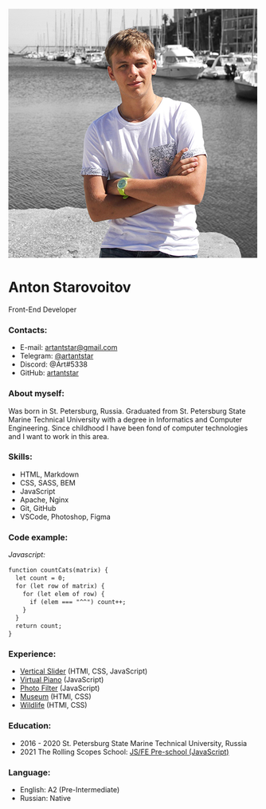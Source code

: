 ![Anton Starovoitov](assets/photo.jpg)

# Anton Starovoitov

Front-End Developer

### Contacts:

- E-mail: [artantstar@gmail.com](mailto:artantstar@gmail.com)
- Telegram: [@artantstar](https://t.me/artantstar)
- Discord: @Art#5338
- GitHub: [artantstar](https://github.com/artantstar)

### About myself:

Was born in St. Petersburg, Russia. Graduated from St. Petersburg State Marine Technical University with a degree in Informatics and Computer Engineering. Since childhood I have been fond of computer technologies and I want to work in this area.

### Skills:

- HTML, Markdown
- CSS, SASS, BEM
- JavaScript
- Apache, Nginx
- Git, GitHub
- VSCode, Photoshop, Figma

### Code example:

_Javascript:_

```
function countCats(matrix) {
  let count = 0;
  for (let row of matrix) {
    for (let elem of row) {
      if (elem === "^^") count++;
    }
  }
  return count;
}
```

### Experience:

- [Vertical Slider](https://rolling-scopes-school.github.io/artantstar-JSFEPRESCHOOL/vertical-slider/) (HTMl, CSS, JavaScript)
- [Virtual Piano](https://rolling-scopes-school.github.io/artantstar-JSFE2021Q1/virtual-piano/) (JavaScript)
- [Photo Filter](https://rolling-scopes-school.github.io/artantstar-JSFE2021Q1/photo-filter/) (JavaScript)
- [Museum](https://rolling-scopes-school.github.io/artantstar-JSFEPRESCHOOL/museum/) (HTMl, CSS)
- [Wildlife](https://rolling-scopes-school.github.io/artantstar-JSFE2021Q1/wildlife/) (HTMl, CSS)

### Education:

- 2016 - 2020 St. Petersburg State Marine Technical University, Russia
- 2021 The Rolling Scopes School: [JS/FE Pre-school (JavaScript)](https://app.rs.school/certificate/wve6x5vy)

### Language:

- English: A2 (Pre-Intermediate)
- Russian: Native